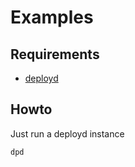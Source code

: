 # Examples

## Requirements
* [deployd](http://www.deployd.com/)

## Howto
Just run a deployd instance
```bash
dpd
```
